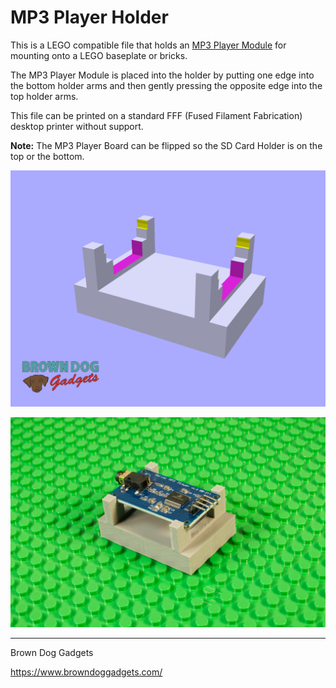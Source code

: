 # MP3 Player Holder

This is a LEGO compatible file that holds an [MP3 Player Module](https://www.amazon.com/dp/B01JCI23JG/) for mounting onto a LEGO baseplate or bricks.

The MP3 Player Module is placed into the holder by putting one edge into the bottom holder arms and then gently pressing the opposite edge into the top holder arms.

This file can be printed on a standard FFF (Fused Filament Fabrication) desktop printer without support.

**Note:** The MP3 Player Board can be flipped so the SD Card Holder is on the top or the bottom.

![](Images/MP3-Player-Holder.png)

![](Images/MP3-Player-Holder-1071.jpg)

---

Brown Dog Gadgets

https://www.browndoggadgets.com/
